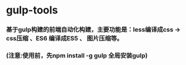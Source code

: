 # gulp-tools
### 基于gulp构建的前端自动化构建，主要功能是：less编译成css -> css压缩 、ES6 编译成ES5 、 图片压缩等。
### (注意:使用前，先npm install -g gulp 全局安装gulp)
